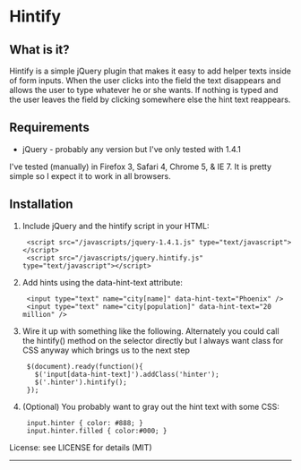 Hintify
===

What is it?
---
Hintify is a simple jQuery plugin that makes it easy to add helper texts inside of form inputs.  When the user clicks into the field the text disappears and allows the user to type whatever he or she wants.  If nothing is typed and the user leaves the field by clicking somewhere else the hint text reappears.


Requirements
---
  * jQuery - probably any version but I've only tested with 1.4.1

I've tested (manually) in Firefox 3, Safari 4, Chrome 5, & IE 7.  It is pretty simple so I expect it to work in all browsers.
  
Installation
---

1. Include jQuery and the hintify script in your HTML:

        <script src="/javascripts/jquery-1.4.1.js" type="text/javascript"></script>
        <script src="/javascripts/jquery.hintify.js" type="text/javascript"></script>

2. Add hints using the data-hint-text attribute:

        <input type="text" name="city[name]" data-hint-text="Phoenix" />
        <input type="text" name="city[population]" data-hint-text="20 million" />

3. Wire it up with something like the following. Alternately you could call the hintify() method on the selector directly but I always want class for CSS anyway which brings us to the next step

        $(document).ready(function(){
          $('input[data-hint-text]').addClass('hinter');
          $('.hinter').hintify();
        });

4. (Optional) You probably want to gray out the hint text with some CSS:

        input.hinter { color: #888; }
        input.hinter.filled { color:#000; }

License: see LICENSE for details (MIT)

___
